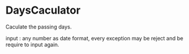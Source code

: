 # DaysCaculator
Caculate the passing days.

input : any number as date format, every exception may be reject and be require to input again.
